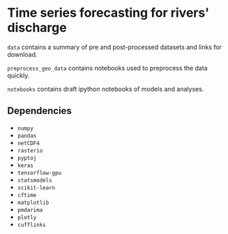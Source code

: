# Time series forecasting for rivers' discharge

`data` contains a summary of pre and post-processed datasets and links for download.

`preprocess_geo_data` contains notebooks used to preprocess the data quickly.

`notebooks` contains draft ipython notebooks of models and analyses.

## Dependencies

* `numpy`
* `pandas`
* `netCDF4`
* `rasterio`
* `pyptoj`
* `keras`
* `tensorflow-gpu`
* `statsmodels`
* `scikit-learn`
* `cftime`
* `matplotlib`
* `pmdarima`
* `plotly`
* `cufflinks`
